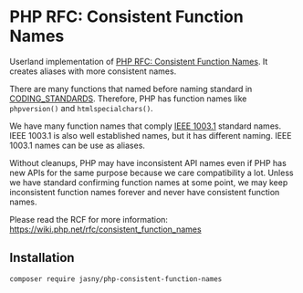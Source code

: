 # PHP RFC: Consistent Function Names

Userland implementation of [PHP RFC: Consistent Function Names](https://wiki.php.net/rfc/consistent_function_names). It
creates aliases with more consistent names.

There are many functions that named before naming standard in [CODING_STANDARDS](https://github.com/php/php-src/blob/master/CODING_STANDARDS).
Therefore, PHP has function names like `phpversion()` and `htmlspecialchars()`.

We have many function names that comply [IEEE 1003.1](http://pubs.opengroup.org/onlinepubs/9699919799/idx/is.html)
standard names. IEEE 1003.1 is also well established names, but it has different naming. IEEE 1003.1 names can be use as
aliases.

Without cleanups, PHP may have inconsistent API names even if PHP has new APIs for the same purpose because we care
compatibility a lot. Unless we have standard confirming function names at some point, we may keep inconsistent function
names forever and never have consistent function names.

Please read the RCF for more information: https://wiki.php.net/rfc/consistent_function_names

## Installation

    composer require jasny/php-consistent-function-names
